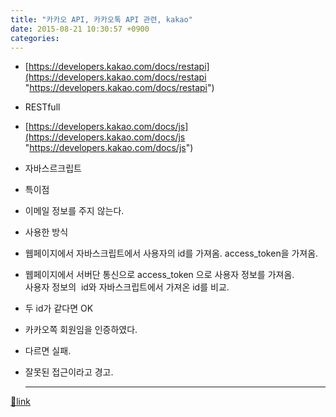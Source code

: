 ```yaml
---
title: "카카오 API, 카카오톡 API 관련, kakao"
date: 2015-08-21 10:30:57 +0900
categories: 
---
```

  

- [https://developers.kakao.com/docs/restapi](https://developers.kakao.com/docs/restapi "https://developers.kakao.com/docs/restapi")
- RESTfull

- [https://developers.kakao.com/docs/js](https://developers.kakao.com/docs/js "https://developers.kakao.com/docs/js")
- 자바스르크립트

- 특이점
- 이메일 정보를 주지 않는다.

- 사용한 방식
- 웹페이지에서 자바스크립트에서 사용자의 id를 가져옴. access_token을 가져옴.
- 웹페이지에서 서버단 통신으로 access_token 으로 사용자 정보를 가져옴.  
사용자 정보의  id와 자바스크립트에서 가져온 id를 비교.
- 두 id가 같다면 OK
- 카카오쪽 회원임을 인증하였다. 

- 다르면 실패.
- 잘못된 접근이라고 경고.






  ***
[🔗link](http://www.mins01.com/mh/tech/read/963)